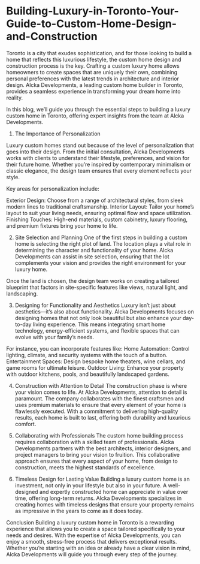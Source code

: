 # Building-Luxury-in-Toronto-Your-Guide-to-Custom-Home-Design-and-Construction

Toronto is a city that exudes sophistication, and for those looking to build a home that reflects this luxurious lifestyle, the custom home design and construction process is the key. Crafting a custom luxury home allows homeowners to create spaces that are uniquely their own, combining personal preferences with the latest trends in architecture and interior design. Alcka Developments, a leading custom home builder in Toronto, provides a seamless experience in transforming your dream home into reality.

In this blog, we’ll guide you through the essential steps to building a luxury custom home in Toronto, offering expert insights from the team at Alcka Developments.
1. The Importance of Personalization

Luxury custom homes stand out because of the level of personalization that goes into their design. From the initial consultation, Alcka Developments works with clients to understand their lifestyle, preferences, and vision for their future home. Whether you’re inspired by contemporary minimalism or classic elegance, the design team ensures that every element reflects your style.

Key areas for personalization include:

Exterior Design: Choose from a range of architectural styles, from sleek modern lines to traditional craftsmanship.
Interior Layout: Tailor your home’s layout to suit your living needs, ensuring optimal flow and space utilization.
Finishing Touches: High-end materials, custom cabinetry, luxury flooring, and premium fixtures bring your home to life.

2. Site Selection and Planning
One of the first steps in building a custom home is selecting the right plot of land. The location plays a vital role in determining the character and functionality of your home. Alcka Developments can assist in site selection, ensuring that the lot complements your vision and provides the right environment for your luxury home.

Once the land is chosen, the design team works on creating a tailored blueprint that factors in site-specific features like views, natural light, and landscaping.

3. Designing for Functionality and Aesthetics
Luxury isn’t just about aesthetics—it’s also about functionality. Alcka Developments focuses on designing homes that not only look beautiful but also enhance your day-to-day living experience. This means integrating smart home technology, energy-efficient systems, and flexible spaces that can evolve with your family’s needs.

For instance, you can incorporate features like:
Home Automation: Control lighting, climate, and security systems with the touch of a button.
Entertainment Spaces: Design bespoke home theaters, wine cellars, and game rooms for ultimate leisure.
Outdoor Living: Enhance your property with outdoor kitchens, pools, and beautifully landscaped gardens.

4. Construction with Attention to Detail
The construction phase is where your vision comes to life. At Alcka Developments, attention to detail is paramount. The company collaborates with the finest craftsmen and uses premium materials to ensure that every element of your home is flawlessly executed. With a commitment to delivering high-quality results, each home is built to last, offering both durability and luxurious comfort.

5. Collaborating with Professionals
The custom home building process requires collaboration with a skilled team of professionals. Alcka Developments partners with the best architects, interior designers, and project managers to bring your vision to fruition. This collaborative approach ensures that every aspect of your home, from design to construction, meets the highest standards of excellence.

6. Timeless Design for Lasting Value
Building a luxury custom home is an investment, not only in your lifestyle but also in your future. A well-designed and expertly constructed home can appreciate in value over time, offering long-term returns. Alcka Developments specializes in creating homes with timeless designs that ensure your property remains as impressive in the years to come as it does today.

Conclusion
Building a luxury custom home in Toronto is a rewarding experience that allows you to create a space tailored specifically to your needs and desires. With the expertise of Alcka Developments, you can enjoy a smooth, stress-free process that delivers exceptional results. Whether you’re starting with an idea or already have a clear vision in mind, Alcka Developments will guide you through every step of the journey.

